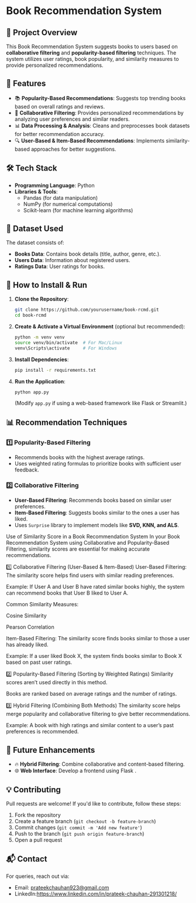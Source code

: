 # Book Recommendation System

## 📌 Project Overview
This Book Recommendation System suggests books to users based on **collaborative filtering** and **popularity-based filtering** techniques. The system utilizes user ratings, book popularity, and similarity measures to provide personalized recommendations.

## 🚀 Features
- 📚 **Popularity-Based Recommendations**: Suggests top trending books based on overall ratings and reviews.
- 🤝 **Collaborative Filtering**: Provides personalized recommendations by analyzing user preferences and similar readers.
- 📊 **Data Processing & Analysis**: Cleans and preprocesses book datasets for better recommendation accuracy.
- 🔍 **User-Based & Item-Based Recommendations**: Implements similarity-based approaches for better suggestions.

## 🛠️ Tech Stack
- **Programming Language**: Python
- **Libraries & Tools**:
  - Pandas (for data manipulation)
  - NumPy (for numerical computations)
  - Scikit-learn (for machine learning algorithms)
 

## 📂 Dataset Used
The dataset consists of:
- **Books Data**: Contains book details (title, author, genre, etc.).
- **Users Data**: Information about registered users.
- **Ratings Data**: User ratings for books.

## 📜 How to Install & Run
1. **Clone the Repository**:
   ```bash
   git clone https://github.com/yourusername/book-rcmd.git
   cd book-rcmd
   ```
2. **Create & Activate a Virtual Environment** (optional but recommended):
   ```bash
   python -m venv venv
   source venv/bin/activate  # For Mac/Linux
   venv\Scripts\activate     # For Windows
   ```
3. **Install Dependencies**:
   ```bash
   pip install -r requirements.txt
   ```
4. **Run the Application**:
   ```bash
   python app.py
   ```
   (Modify `app.py` if using a web-based framework like Flask or Streamlit.)

## 📊 Recommendation Techniques
### 1️⃣ **Popularity-Based Filtering**
- Recommends books with the highest average ratings.
- Uses weighted rating formulas to prioritize books with sufficient user feedback.

### 2️⃣ **Collaborative Filtering**
- **User-Based Filtering**: Recommends books based on similar user preferences.
- **Item-Based Filtering**: Suggests books similar to the ones a user has liked.
- Uses `Surprise` library to implement models like **SVD, KNN, and ALS**.


Use of Similarity Score in a Book Recommendation System
In your Book Recommendation System using Collaborative and Popularity-Based Filtering, similarity scores are essential for making accurate recommendations.

1️⃣ Collaborative Filtering (User-Based & Item-Based)
User-Based Filtering: The similarity score helps find users with similar reading preferences.

Example: If User A and User B have rated similar books highly, the system can recommend books that User B liked to User A.

Common Similarity Measures:

Cosine Similarity

Pearson Correlation

Item-Based Filtering: The similarity score finds books similar to those a user has already liked.

Example: If a user liked Book X, the system finds books similar to Book X based on past user ratings.

2️⃣ Popularity-Based Filtering (Sorting by Weighted Ratings)
Similarity scores aren’t used directly in this method.

Books are ranked based on average ratings and the number of ratings.

3️⃣ Hybrid Filtering (Combining Both Methods)
The similarity score helps merge popularity and collaborative filtering to give better recommendations.

Example: A book with high ratings and similar content to a user’s past preferences is recommended.




## 📌 Future Enhancements
- 🔥 **Hybrid Filtering**: Combine collaborative and content-based filtering.
- 🌐 **Web Interface**: Develop a frontend using Flask .



## 💡 Contributing
Pull requests are welcome! If you'd like to contribute, follow these steps:
1. Fork the repository
2. Create a feature branch (`git checkout -b feature-branch`)
3. Commit changes (`git commit -m 'Add new feature'`)
4. Push to the branch (`git push origin feature-branch`)
5. Open a pull request

## 📬 Contact
For queries, reach out via:
- Email: prateekchauhan923@gmail.com
- LinkedIn:https://www.linkedin.com/in/prateek-chauhan-291301218/


